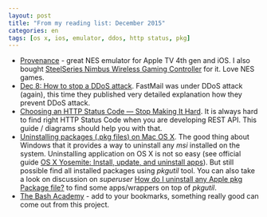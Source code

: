 ```yaml
---
layout: post
title: "From my reading list: December 2015"
categories: en
tags: [os x, ios, emulator, ddos, http status, pkg]
---
```


- [Provenance](https://github.com/jasarien/Provenance) - great NES emulator for
    Apple TV 4th gen and iOS. I also bought [SteelSeries Nimbus Wireless Gaming
    Controller](https://steelseries.com/gaming-controllers/nimbus) for it. Love
    NES games.
- [Dec 8: How to stop a DDoS attack](https://blog.fastmail.com//2015/12/08/how-to-stop-a-ddos-attack/).
    FastMail was under DDoS attack (again), this time they published very
    detailed explanation how they prevent DDoS attack.
- [Choosing an HTTP Status Code — Stop Making It Hard](http://racksburg.com/choosing-an-http-status-code/).
    It is always hard to find right HTTP Status Code when you are developing
    REST API. This guide / diagrams should help you with that.
- [Uninstalling packages (.pkg files) on Mac OS
    X](https://wincent.com/wiki/Uninstalling_packages_(.pkg_files)_on_Mac_OS_X).
    The good thing about Windows that it provides a way to uninstall any *msi*
    installed on the system. Uninstalling application on OS X is not so easy
    (see official guide [OS X Yosemite: Install, update, and uninstall
    apps](https://support.apple.com/kb/PH18752?locale=en_US&viewlocale=en_US)).
    But still possible find all installed packages using *pkgutil* tool. You
    can also take a look on discussion on *superuser* [How do I uninstall any
    Apple pkg Package
    file?](http://superuser.com/questions/36567/how-do-i-uninstall-any-apple-pkg-package-file/)
    to find some apps/wrappers on top of *pkgutil*.
- [The Bash Academy](http://www.bash.academy) - add to your bookmarks,
    something really good can come out from this project.
